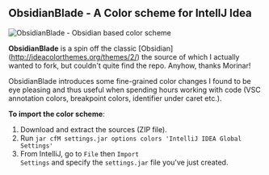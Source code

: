ObsidianBlade - A Color scheme for IntellJ Idea
-----------------------------------------------

![ObsidianBlade - Obsidian based color scheme](https://raw2.github.com/staslev/ObsidianBlade/master/colors/color-scheme.png "ObsidianBlade")

**ObsidianBlade** is a spin off the classic [Obsidian] (http://ideacolorthemes.org/themes/2/) the source of which I actually wanted to fork, but couldn't quite find the repo. Anyhow, thanks Morinar!

ObsidianBlade introduces some fine-grained color changes I found to be eye pleasing and thus useful when spending hours working with code (VSC annotation colors, breakpoint colors, identifier under caret etc.).

**To import the color scheme**:

1.  Download and extract the sources (ZIP file).
2.  Run <code>jar cfM settings.jar options colors 'IntelliJ IDEA Global Settings'</code>
3.  From IntelliJ, go to <code>File</code> then <code>Import Settings</code> and specify the <code>settings.jar</code> file you've just created.

